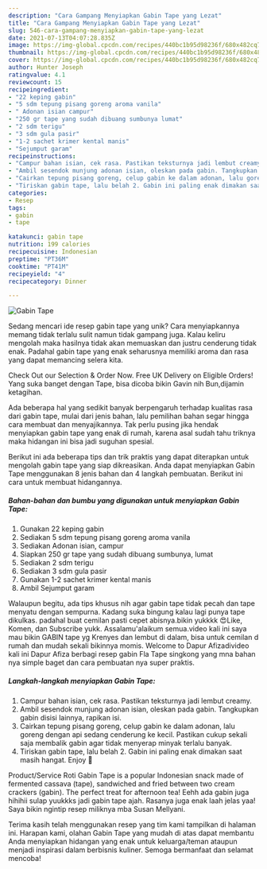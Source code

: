 ```yaml
---
description: "Cara Gampang Menyiapkan Gabin Tape yang Lezat"
title: "Cara Gampang Menyiapkan Gabin Tape yang Lezat"
slug: 546-cara-gampang-menyiapkan-gabin-tape-yang-lezat
date: 2021-07-13T04:07:28.835Z
image: https://img-global.cpcdn.com/recipes/440bc1b95d98236f/680x482cq70/gabin-tape-foto-resep-utama.jpg
thumbnail: https://img-global.cpcdn.com/recipes/440bc1b95d98236f/680x482cq70/gabin-tape-foto-resep-utama.jpg
cover: https://img-global.cpcdn.com/recipes/440bc1b95d98236f/680x482cq70/gabin-tape-foto-resep-utama.jpg
author: Hunter Joseph
ratingvalue: 4.1
reviewcount: 15
recipeingredient:
- "22 keping gabin"
- "5 sdm tepung pisang goreng aroma vanila"
- " Adonan isian campur"
- "250 gr tape yang sudah dibuang sumbunya lumat"
- "2 sdm terigu"
- "3 sdm gula pasir"
- "1-2 sachet krimer kental manis"
- "Sejumput garam"
recipeinstructions:
- "Campur bahan isian, cek rasa. Pastikan teksturnya jadi lembut creamy."
- "Ambil sesendok munjung adonan isian, oleskan pada gabin. Tangkupkan gabin disisi lainnya, rapikan isi."
- "Cairkan tepung pisang goreng, celup gabin ke dalam adonan, lalu goreng dengan api sedang cenderung ke kecil. Pastikan cukup sekali saja membalik gabin agar tidak menyerap minyak terlalu banyak."
- "Tiriskan gabin tape, lalu belah 2. Gabin ini paling enak dimakan saat masih hangat. Enjoy 💖"
categories:
- Resep
tags:
- gabin
- tape

katakunci: gabin tape 
nutrition: 199 calories
recipecuisine: Indonesian
preptime: "PT36M"
cooktime: "PT41M"
recipeyield: "4"
recipecategory: Dinner

---
```



![Gabin Tape](https://img-global.cpcdn.com/recipes/440bc1b95d98236f/680x482cq70/gabin-tape-foto-resep-utama.jpg)

Sedang mencari ide resep gabin tape yang unik? Cara menyiapkannya memang tidak terlalu sulit namun tidak gampang juga. Kalau keliru mengolah maka hasilnya tidak akan memuaskan dan justru cenderung tidak enak. Padahal gabin tape yang enak seharusnya memiliki aroma dan rasa yang dapat memancing selera kita.

Check Out our Selection &amp; Order Now. Free UK Delivery on Eligible Orders! Yang suka banget dengan Tape, bisa dicoba bikin Gavin nih Bun,dijamin ketagihan.

Ada beberapa hal yang sedikit banyak berpengaruh terhadap kualitas rasa dari gabin tape, mulai dari jenis bahan, lalu pemilihan bahan segar hingga cara membuat dan menyajikannya. Tak perlu pusing jika hendak menyiapkan gabin tape yang enak di rumah, karena asal sudah tahu triknya maka hidangan ini bisa jadi suguhan spesial.


Berikut ini ada beberapa tips dan trik praktis yang dapat diterapkan untuk mengolah gabin tape yang siap dikreasikan. Anda dapat menyiapkan Gabin Tape menggunakan 8 jenis bahan dan 4 langkah pembuatan. Berikut ini cara untuk membuat hidangannya.

<!--inarticleads1-->

##### Bahan-bahan dan bumbu yang digunakan untuk menyiapkan Gabin Tape:

1. Gunakan 22 keping gabin
1. Sediakan 5 sdm tepung pisang goreng aroma vanila
1. Sediakan  Adonan isian, campur
1. Siapkan 250 gr tape yang sudah dibuang sumbunya, lumat
1. Sediakan 2 sdm terigu
1. Sediakan 3 sdm gula pasir
1. Gunakan 1-2 sachet krimer kental manis
1. Ambil Sejumput garam


Walaupun begitu, ada tips khusus nih agar gabin tape tidak pecah dan tape menyatu dengan sempurna. Kadang suka bingung kalau lagi punya tape dikulkas. padahal buat cemilan pasti cepet abisnya.bikin yukkkk 😍Like, Komen, dan Subscribe yukk. Assalamu&#39;alaikum semua.video kali ini saya mau bikin GABIN tape yg Krenyes dan lembut di dalam, bisa untuk cemilan d rumah dan mudah sekali bikinnya momis. Welcome to Dapur Afizadivideo kali ini Dapur Afiza berbagi resep gabin Fla Tape singkong yang mna bahan nya simple baget dan cara pembuatan nya super praktis. 

<!--inarticleads2-->

##### Langkah-langkah menyiapkan Gabin Tape:

1. Campur bahan isian, cek rasa. Pastikan teksturnya jadi lembut creamy.
1. Ambil sesendok munjung adonan isian, oleskan pada gabin. Tangkupkan gabin disisi lainnya, rapikan isi.
1. Cairkan tepung pisang goreng, celup gabin ke dalam adonan, lalu goreng dengan api sedang cenderung ke kecil. Pastikan cukup sekali saja membalik gabin agar tidak menyerap minyak terlalu banyak.
1. Tiriskan gabin tape, lalu belah 2. Gabin ini paling enak dimakan saat masih hangat. Enjoy 💖


Product/Service Roti Gabin Tape is a popular Indonesian snack made of fermented cassava (tape), sandwiched and fried between two cream crackers (gabin). The perfect treat for afternoon tea! Eehh ada gabin juga hihihii sulap yuukkks jadi gabin tape ajah. Rasanya juga enak laah jelas yaa! Saya bikin ngintip resep miliknya mba Susan Mellyani. 

Terima kasih telah menggunakan resep yang tim kami tampilkan di halaman ini. Harapan kami, olahan Gabin Tape yang mudah di atas dapat membantu Anda menyiapkan hidangan yang enak untuk keluarga/teman ataupun menjadi inspirasi dalam berbisnis kuliner. Semoga bermanfaat dan selamat mencoba!
